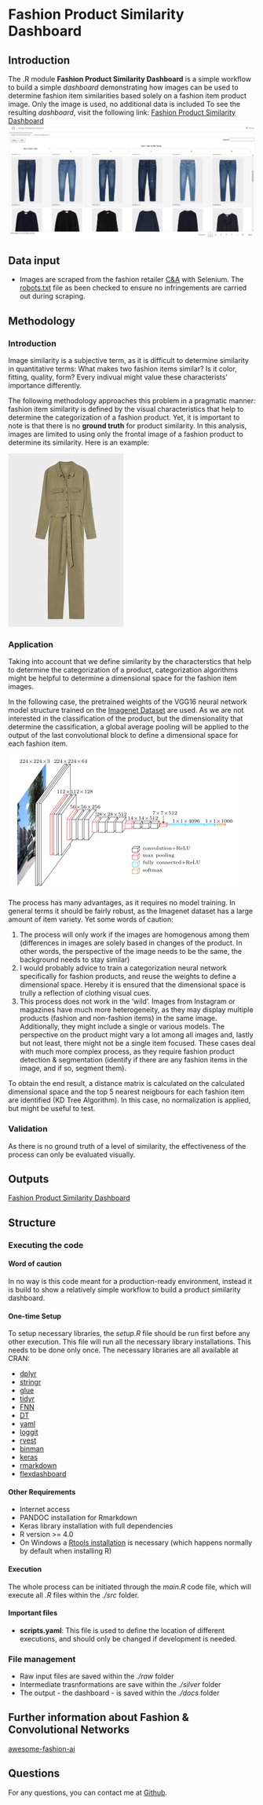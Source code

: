 Fashion Product Similarity Dashboard
================

## Introduction

The .R module **Fashion Product Similarity Dashboard** is a simple
workflow to build a simple *dashboard* demonstrating how images can be
used to determine fashion item similarities based solely on a fashion
item product image. Only the image is used, no additional data is
included To see the resulting *dashboard*, visit the following link:
[Fashion Product Similarity
Dashboard](https://matbmeijer.github.io/fashion_product_similarity_dashboard/)
![Dashboard example](ressources/dashboard_example.png)

## Data input

-   Images are scraped from the fashion retailer
    [C&A](https://www.c-and-a.com/es/es/shop) with Selenium. The
    [robots.txt](https://www.c-and-a.com/robots.txt) file as been
    checked to ensure no infringements are carried out during scraping.

## Methodology

### Introduction

Image similarity is a subjective term, as it is difficult to determine
similarity in quantitative terms: What makes two fashion items similar?
Is it color, fitting, quality, form? Every indivual might value these
characterists’ importance differently.

The following methodology approaches this problem in a pragmatic manner:
fashion item similarity is defined by the visual characteristics that
help to determine the categorization of a fashion product. Yet, it is
important to note is that there is no **ground truth** for product
similarity. In this analysis, images are limited to using only the
frontal image of a fashion product to determine its similarity. Here is
an example:

![Fashion Item](ressources/fashion_item.jpg)

### Application

Taking into account that we define similarity by the characterstics that
help to determine the categorization of a product, categorization
algorithms might be helpful to determine a dimensional space for the
fashion item images.

In the following case, the pretrained weights of the VGG16 neural
network model structure trained on the [Imagenet
Dataset](https://www.image-net.org/) are used. As we are not interested
in the classification of the product, but the dimensionality that
determine the cassification, a global average pooling will be applied to
the output of the last convolutional block to define a dimensional space
for each fashion item.

![VGG16](ressources/VGG16.png)

The process has many advantages, as it requires no model training. In
general terms it should be fairly robust, as the Imagenet dataset has a
large amount of item variety. Yet some words of caution:

1.  The process will only work if the images are homogenous among them
    (differences in images are solely based in changes of the product.
    In other words, the perspective of the image needs to be the same,
    the background needs to stay similar)
2.  I would probably advice to train a categorization neural network
    specifically for fashion products, and reuse the weights to define a
    dimensional space. Hereby it is ensured that the dimensional space
    is trully a reflection of clothing visual cues.
3.  This process does not work in the ‘wild’. Images from Instagram or
    magazines have much more heterogeneity, as they may display multiple
    products (fashion and non-fashion items) in the same image.
    Additionally, they might include a single or various models. The
    perspective on the product might vary a lot among all images and,
    lastly but not least, there might not be a single item focused.
    These cases deal with much more complex process, as they require
    fashion product detection & segmentation (identify if there are any
    fashion items in the image, and if so, segment them).

To obtain the end result, a distance matrix is calculated on the
calculated dimensional space and the top 5 nearest neigbours for each
fashion item are identified (KD Tree Algorithm). In this case, no
normalization is applied, but might be useful to test.

### Validation

As there is no ground truth of a level of similarity, the effectiveness
of the process can only be evaluated visually.

## Outputs

[Fashion Product Similarity
Dashboard](https://matbmeijer.github.io/fashion_product_similarity_dashboard/)

## Structure

### Executing the code

#### Word of caution

In no way is this code meant for a production-ready environment, instead
it is build to show a relatively simple workflow to build a product
similarity dashboard.

#### One-time Setup

To setup necessary libraries, the *setup.R* file should be run first
before any other execution. This file will run all the necessary library
installations. This needs to be done only once. The necessary libraries
are all available at CRAN:

-   [dplyr](https://cran.r-project.org/web/packages/dplyr/index.html)
-   [stringr](https://cran.r-project.org/web/packages/stringr/index.html)
-   [glue](https://cran.r-project.org/web/packages/glue/index.html)
-   [tidyr](https://cran.r-project.org/web/packages/tidyr/index.html)
-   [FNN](https://cran.r-project.org/web/packages/FNN/index.html)
-   [DT](https://cran.r-project.org/web/packages/DT/index.html)
-   [yaml](https://cran.r-project.org/web/packages/yaml/index.html)
-   [loggit](https://cran.r-project.org/web/packages/loggit/index.html)
-   [rvest](https://cran.r-project.org/web/packages/rvest/index.html)
-   [binman](https://cran.r-project.org/web/packages/binman/index.html)
-   [keras](https://cran.r-project.org/web/packages/keras/index.html)
-   [rmarkdown](https://cran.r-project.org/web/packages/rmarkdown/index.html)
-   [flexdashboard](https://cran.r-project.org/web/packages/flexdashboard/index.html)

#### Other Requirements

-   Internet access
-   PANDOC installation for Rmarkdown
-   Keras library installation with full dependencies
-   R version &gt;= 4.0
-   On Windows a [Rtools
    installation](https://cran.r-project.org/bin/windows/Rtools/) is
    necessary (which happens normally by default when installing R)

#### Execution

The whole process can be initiated through the *main.R* code file, which
will execute all *.R* files within the *./src* folder.

#### Important files

-   **scripts.yaml**: This file is used to define the location of
    different executions, and should only be changed if development is
    needed.

### File management

-   Raw input files are saved within the *./raw* folder
-   Intermediate trasnformations are save within the *./silver* folder
-   The output - the dashboard - is saved within the *./docs* folder

## Further information about Fashion & Convolutional Networks

[awesome-fashion-ai](https://github.com/ayushidalmia/awesome-fashion-ai)

## Questions

For any questions, you can contact me at
[Github](https://github.com/matbmeijer).
